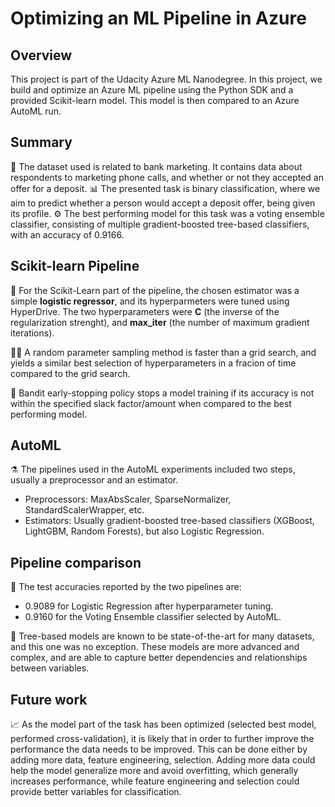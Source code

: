 # Optimizing an ML Pipeline in Azure

## Overview
This project is part of the Udacity Azure ML Nanodegree.
In this project, we build and optimize an Azure ML pipeline using the Python SDK and a provided Scikit-learn model.
This model is then compared to an Azure AutoML run.

## Summary
💸 The dataset used is related to bank marketing. It contains data about respondents to marketing phone calls, and whether or not they accepted an offer for a deposit.
📊 The presented task is binary classification, where we aim to predict whether a person would accept a deposit offer, being given its profile.
⚙ The best performing model for this task was a voting ensemble classifier, consisting of multiple gradient-boosted tree-based classifiers, with an accuracy of 0.9166.

## Scikit-learn Pipeline
🧠 For the Scikit-Learn part of the pipeline, the chosen estimator was a simple **logistic regressor**, and its hyperparmeters were tuned using HyperDrive. The two hyperparameters were **C** (the inverse of the regularization strenght), and **max_iter** (the number of maximum gradient iterations).  

🏃‍♂️ A random parameter sampling method is faster than a grid search, and yields a similar best selection of hyperparameters in a fracion of time compared to the grid search.

🤚 Bandit early-stopping policy stops a model training if its accuracy is not within the specified slack factor/amount when compared to the best performing model.

## AutoML
⚗️ The pipelines used in the AutoML experiments included two steps, usually a preprocessor and an estimator.
  * Preprocessors: MaxAbsScaler, SparseNormalizer, StandardScalerWrapper, etc.
  * Estimators: Usually gradient-boosted tree-based classifiers (XGBoost, LightGBM, Random Forests), but also Logistic Regression. 

<script src="https://gist.github.com/radandreicristian/c42bda8e0b60320162ac7bda38edd399.js"> </script>

## Pipeline comparison
🧪 The test accuracies reported by the two pipelines are:
  * 0.9089 for Logistic Regression after hyperparameter tuning.
  * 0.9160 for the Voting Ensemble classifier selected by AutoML.

🌳 Tree-based models are known to be state-of-the-art for many datasets, and this one was no exception. These models are more advanced and complex, and are able to capture better dependencies and relationships between variables.

## Future work
📈 As the model part of the task has been optimized (selected best model, performed cross-validation), it is likely that in order to further improve the performance the data needs to be improved. This can be done either by adding more data, feature engineering, selection. Adding more data could help the model generalize more and avoid overfitting, which generally increases performance, while feature engineering and selection could provide better variables for classification.
